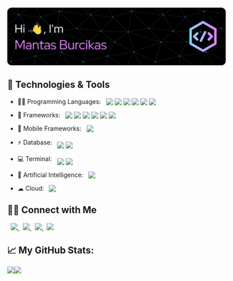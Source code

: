 ![Header](./header-image.png)

## 🔧 Technologies & Tools
- 👩‍💻 Programming Languages: &nbsp;
  <img src="https://img.shields.io/badge/Python-FFD43B?style=for-the-badge&logo=python&logoColor=blue" height="24" valign="bottom" />
  <img src="https://img.shields.io/badge/Java-ED8B00?style=for-the-badge&logo=java&logoColor=white" height="24" valign="bottom" />
  <img src="https://img.shields.io/badge/C-00599C?style=for-the-badge&logo=c&logoColor=white" height="24" valign="bottom" />
  <img src="https://img.shields.io/badge/C%2B%2B-00599C?style=for-the-badge&logo=c%2B%2B&logoColor=white" height="24" valign="bottom" />
  <img src="https://img.shields.io/badge/C%23-239120?style=for-the-badge&logo=c-sharp&logoColor=white" height="24" valign="bottom" />
  <img src="https://img.shields.io/badge/JavaScript-323330?style=for-the-badge&logo=javascript&logoColor=F7DF1E" height="24" valign="bottom" />
  
- 🚀 Frameworks: &nbsp;
  <img src="https://img.shields.io/badge/Unity-100000?style=for-the-badge&logo=unity&logoColor=white" height="24" valign="bottom" />
  <img src="https://img.shields.io/badge/React-20232A?style=for-the-badge&logo=react&logoColor=61DAFB" height="24" valign="bottom" />
  <img src="https://img.shields.io/badge/Docker-2CA5E0?style=for-the-badge&logo=docker&logoColor=white" height="24" valign="bottom" />
  <img src="https://img.shields.io/badge/Jupyter-F37626.svg?&style=for-the-badge&logo=Jupyter&logoColor=white" height="24" valign="bottom" />
  <img src="https://img.shields.io/badge/Webpack-8DD6F9?style=for-the-badge&logo=Webpack&logoColor=white" height="24" valign="bottom" />
  <img src="https://img.shields.io/badge/Markdown-000000?style=for-the-badge&logo=markdown&logoColor=white" height="24" valign="bottom" />

- 📱 Mobile Frameworks: &nbsp;
  <img src="https://img.shields.io/badge/Xamarin-3498DB?style=for-the-badge&logo=xamarin&logoColor=white" height="24" valign="bottom" />

- ⚡ Database: &nbsp;
  <img src="https://img.shields.io/badge/MySQL-005C84?style=for-the-badge&logo=mysql&logoColor=white" height="24" valign="bottom" />
  <img src="https://img.shields.io/badge/MongoDB-4EA94B?style=for-the-badge&logo=mongodb&logoColor=white" height="24" valign="bottom" />

- 💻 Terminal: &nbsp;
  <img src="https://img.shields.io/badge/GIT-E44C30?style=for-the-badge&logo=git&logoColor=white" height="24" valign="bottom" />
  <img src="https://img.shields.io/badge/GNU%20Bash-4EAA25?style=for-the-badge&logo=GNU%20Bash&logoColor=white" height="24" valign="bottom" />

- 🤖 Artificial Intelligence: &nbsp;
  <img src="https://img.shields.io/badge/TensorFlow-FF6F00?style=for-the-badge&logo=tensorflow&logoColor=white" height="24" valign="bottom" />

- ☁ Cloud: &nbsp;
  <img src="https://img.shields.io/badge/Amazon_AWS-FF9900?style=for-the-badge&logo=amazonaws&logoColor=white" height="24" valign="bottom" />

## 🤝🏻 Connect with Me
<p align="left">
  &nbsp; <a href="https://www.linkedin.com/in/mantas-burcikas/" target="_blank" rel="noopener noreferrer">
            <img src="https://img.shields.io/badge/LinkedIn-0077B5?style=for-the-badge&logo=linkedin&logoColor=white" height="30" />
         </a>
  &nbsp; <a href="https://mantas2000.github.io/" target="_blank" rel="noopener noreferrer">
            <img src="https://img.shields.io/badge/website-000000?style=for-the-badge&logo=About.me&logoColor=white" height="30" />
         </a>
  &nbsp; <a href="mailto:mantas.burcikas.2000@gmail.com" target="_blank" rel="noopener noreferrer">
            <img src="https://img.shields.io/badge/Gmail-D14836?style=for-the-badge&logo=gmail&logoColor=white" height="30" />
         </a>
  &nbsp; <a href="https://github.com/mantas2000" target="_blank" rel="noopener noreferrer">
            <img src="https://img.shields.io/badge/github-%2324292e.svg?&style=for-the-badge&logo=github&logoColor=white" height="30" />
         </a>
</p>

## 📈 My GitHub Stats:
<p>
  <div>
    <a href="https://github-readme-stats.vercel.app/api?username=CharalambosIoannou&theme=tokyonight">
      <img  align="left" src="https://github-readme-stats.vercel.app/api?username=mantas2000&count_private=true&show_icons=true&theme=tokyonight" />
    </a>
    <a href="https://github-readme-stats.vercel.app/api/top-langs/?username=CharalambosIoannou&hide=php&theme=tokyonight">
      <img align="left" src="https://github-readme-stats.vercel.app/api/top-langs/?username=mantas2000&count_private=true&theme=tokyonight" />
    </a>
  </div>
</p>
